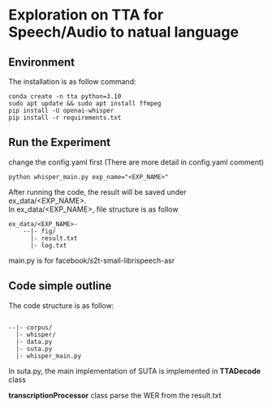 # Exploration on TTA for Speech/Audio to natual language

## Environment
The installation is as follow command:
```
conda create -n tta python=3.10
sudo apt update && sudo apt install ffmpeg
pip install -U openai-whisper
pip install -r requirements.txt
```


## Run the Experiment

change the config.yaml first (There are more detail in config.yaml comment)

```
python whisper_main.py exp_name="<EXP_NAME>"
```
After running the code, the result will be saved under ex_data/<EXP_NAME>.  
In ex_data/<EXP_NAME>, file structure is as follow
```
ex_data/<EXP_NAME>-
    --|- fig/
      |- result.txt
      |- log.txt  
```


main.py is for facebook/s2t-small-librispeech-asr

## Code simple outline
The code structure is as follow:
```

--|- corpus/
  |- whisper/
  |- data.py
  |- suta.py
  |- whisper_main.py
```
In suta.py, the main implementation of SUTA is implemented in **TTADecode** class  

**transcriptionProcessor** class parse the WER from the result.txt

